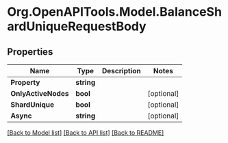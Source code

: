 # Org.OpenAPITools.Model.BalanceShardUniqueRequestBody

## Properties

Name | Type | Description | Notes
------------ | ------------- | ------------- | -------------
**Property** | **string** |  | 
**OnlyActiveNodes** | **bool** |  | [optional] 
**ShardUnique** | **bool** |  | [optional] 
**Async** | **string** |  | [optional] 

[[Back to Model list]](../../README.md#documentation-for-models) [[Back to API list]](../../README.md#documentation-for-api-endpoints) [[Back to README]](../../README.md)

